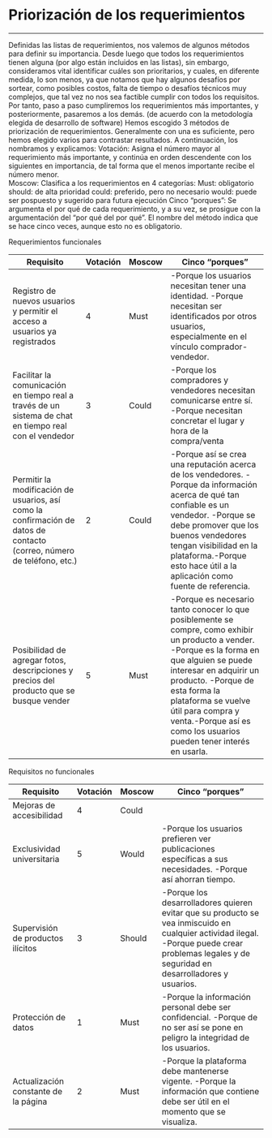 # Priorización de los requerimientos
---
Definidas las listas de requerimientos, nos valemos de algunos métodos para definir su importancia. Desde luego que todos los requerimientos tienen alguna (por algo están incluidos en las listas), sin embargo, consideramos vital identificar cuáles son prioritarios, y cuales, en diferente medida, lo son menos, ya que notamos que hay algunos desafíos por sortear, como posibles costos, falta de tiempo o desafíos técnicos muy complejos, que tal vez no nos sea factible cumplir con todos los requisitos. Por tanto, paso a paso cumpliremos los requerimientos más importantes, y posteriormente, pasaremos a los demás. (de acuerdo con la metodología elegida de desarrollo de software)
Hemos escogido 3 métodos de priorización de requerimientos. Generalmente con una es suficiente, pero hemos elegido varios para contrastar resultados. A continuación, los nombramos y explicamos:
Votación: Asigna el número mayor al requerimiento más importante, y continúa en orden descendente con los siguientes en importancia, de tal forma que el menos importante recibe el número menor.  
Moscow: Clasifica a los requerimientos en 4 categorías:
    Must: obligatorio
    should: de alta prioridad
    could: preferido, pero no necesario
    would: puede ser pospuesto y sugerido para futura ejecución
Cinco “porques”: Se argumenta el por qué de cada requerimiento, y a su vez, se prosigue con la argumentación del “por qué del por qué”. El nombre del método indica que se hace cinco veces, aunque esto no es obligatorio.

Requerimientos funcionales

| Requisito | Votación | Moscow | Cinco “porques” |
| -------- | -------- | -------- | -------- |
| Registro de nuevos usuarios y permitir el acceso a usuarios ya registrados | 4 | Must | -Porque los usuarios necesitan tener una identidad. -Porque necesitan ser identificados por otros usuarios, especialmente en el vínculo comprador-vendedor. |
| Facilitar la comunicación en tiempo real a través de un sistema de chat en tiempo real con el vendedor | 3 | Could |-Porque los compradores y vendedores necesitan comunicarse entre sí. -Porque necesitan concretar el lugar y hora de la compra/venta |
| Permitir la modificación de usuarios, así como la confirmación de datos de contacto (correo, número de teléfono, etc.) | 2 | Could |-Porque así se crea una reputación acerca de los vendedores. -Porque da información acerca de qué tan confiable es un vendedor. -Porque se debe promover que los buenos vendedores tengan visibilidad en la plataforma.-Porque esto hace útil a la aplicación como fuente de referencia. |
| Posibilidad de agregar fotos, descripciones y precios del producto que se busque vender | 5 | Must |-Porque es necesario tanto conocer lo que posiblemente se compre, como exhibir un producto a vender. -Porque es la forma en que alguien se puede interesar en adquirir un producto. -Porque de esta forma la plataforma se vuelve útil para compra y venta.-Porque así es como los usuarios pueden tener interés en usarla. |

Requisitos no funcionales

| Requisito | Votación | Moscow |Cinco “porques” |
| -------- | -------- | -------- | -------- |
| Mejoras de accesibilidad | 4 | Could | |
| Exclusividad universitaria | 5 | Would | -Porque los usuarios prefieren ver publicaciones específicas a sus necesidades. -Porque así ahorran tiempo. |
| Supervisión de productos ilícitos | 3 | Should| -Porque los desarrolladores quieren evitar que su producto se vea inmiscuido en cualquier actividad ilegal. -Porque puede crear problemas legales y de seguridad en desarrolladores y usuarios. |
| Protección de datos | 1 | Must | -Porque la información personal debe ser confidencial. -Porque de no ser así se pone en peligro la integridad de los usuarios. |
| Actualización constante de la página | 2 | Must | -Porque la plataforma debe mantenerse vigente. -Porque la información que contiene debe ser útil en el momento que se visualiza. |

